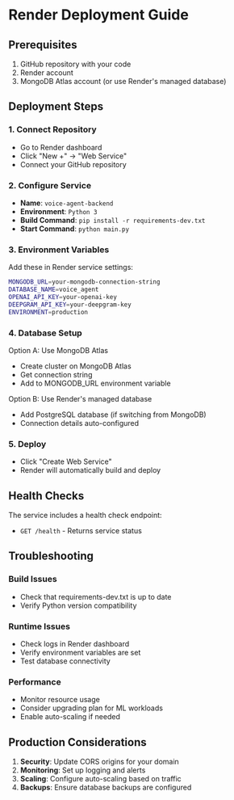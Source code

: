 # Render Deployment Guide

## Prerequisites

1. GitHub repository with your code
2. Render account
3. MongoDB Atlas account (or use Render's managed database)

## Deployment Steps

### 1. Connect Repository
- Go to Render dashboard
- Click "New +" → "Web Service"
- Connect your GitHub repository

### 2. Configure Service
- **Name**: `voice-agent-backend`
- **Environment**: `Python 3`
- **Build Command**: `pip install -r requirements-dev.txt`
- **Start Command**: `python main.py`

### 3. Environment Variables
Add these in Render service settings:

```bash
MONGODB_URL=your-mongodb-connection-string
DATABASE_NAME=voice_agent
OPENAI_API_KEY=your-openai-key
DEEPGRAM_API_KEY=your-deepgram-key
ENVIRONMENT=production
```

### 4. Database Setup
Option A: Use MongoDB Atlas
- Create cluster on MongoDB Atlas
- Get connection string
- Add to MONGODB_URL environment variable

Option B: Use Render's managed database
- Add PostgreSQL database (if switching from MongoDB)
- Connection details auto-configured

### 5. Deploy
- Click "Create Web Service"
- Render will automatically build and deploy

## Health Checks

The service includes a health check endpoint:
- `GET /health` - Returns service status

## Troubleshooting

### Build Issues
- Check that requirements-dev.txt is up to date
- Verify Python version compatibility

### Runtime Issues
- Check logs in Render dashboard
- Verify environment variables are set
- Test database connectivity

### Performance
- Monitor resource usage
- Consider upgrading plan for ML workloads
- Enable auto-scaling if needed

## Production Considerations

1. **Security**: Update CORS origins for your domain
2. **Monitoring**: Set up logging and alerts
3. **Scaling**: Configure auto-scaling based on traffic
4. **Backups**: Ensure database backups are configured
